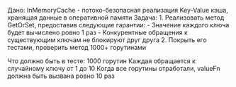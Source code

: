 Дано:
	InMemoryCache - потоко-безопасная реализация Key-Value кэша, хранящая данные в оперативной памяти
Задача:
	1. Реализовать метод GetOrSet, предоставив следующие гарантии:
		- Значение каждого ключа будет вычислено ровно 1 раз
		- Конкурентные обращения к существующим ключам не блокируют друг друга
	2. Покрыть его тестами, проверить метод 1000+ горутинами

Что должно быть в тесте:
1000 горутин
Каждая обращается к случайному ключу от 1 до 10
Когда все горутины отработали, valueFn должна быть вызвана ровно 10 раз